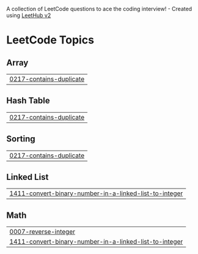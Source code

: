 A collection of LeetCode questions to ace the coding interview! - Created using [LeetHub v2](https://github.com/arunbhardwaj/LeetHub-2.0)
<!---LeetCode Topics Start-->
# LeetCode Topics
## Array
|  |
| ------- |
| [0217-contains-duplicate](https://github.com/SendouD/Leetcode-daily-practice/tree/master/0217-contains-duplicate) |
## Hash Table
|  |
| ------- |
| [0217-contains-duplicate](https://github.com/SendouD/Leetcode-daily-practice/tree/master/0217-contains-duplicate) |
## Sorting
|  |
| ------- |
| [0217-contains-duplicate](https://github.com/SendouD/Leetcode-daily-practice/tree/master/0217-contains-duplicate) |
## Linked List
|  |
| ------- |
| [1411-convert-binary-number-in-a-linked-list-to-integer](https://github.com/SendouD/Leetcode-daily-practice/tree/master/1411-convert-binary-number-in-a-linked-list-to-integer) |
## Math
|  |
| ------- |
| [0007-reverse-integer](https://github.com/SendouD/Leetcode-daily-practice/tree/master/0007-reverse-integer) |
| [1411-convert-binary-number-in-a-linked-list-to-integer](https://github.com/SendouD/Leetcode-daily-practice/tree/master/1411-convert-binary-number-in-a-linked-list-to-integer) |
<!---LeetCode Topics End-->